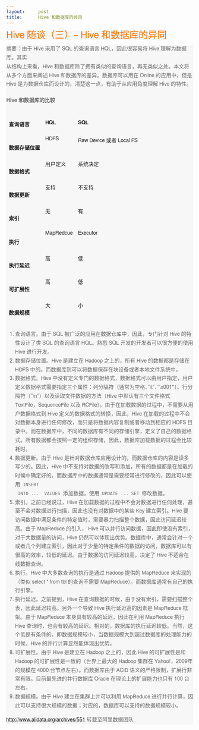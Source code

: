 ```yaml
---
layout:     post
title:      Hive 和数据库的异同
---
```

<div id="article_content" class="article_content clearfix csdn-tracking-statistics" data-pid="blog" data-mod="popu_307" data-dsm="post">
								            <link rel="stylesheet" href="https://csdnimg.cn/release/phoenix/template/css/ck_htmledit_views-f76675cdea.css">
						<div class="htmledit_views" id="content_views">
                
<p><span style="background-color:rgb(247,247,247);color:rgb(255,114,0);font-family:'Microsoft YaHei', Helmet, Freesans, sans-serif;font-size:1.8em;line-height:23.796875px;">Hive 随谈（三）– Hive 和数据库的异同</span></p>
<div class="entry-content" style="border:0px;font-size:14px;vertical-align:baseline;background-color:rgb(247,247,247);color:rgb(102,102,102);font-family:Helmet, Freesans, sans-serif;line-height:23.796875px;">
<p style="border:0px;vertical-align:baseline;background-color:transparent;">
摘要：由于 Hive 采用了 SQL 的查询语言 HQL，因此很容易将 Hive 理解为数据库。其实<br>
从结构上来看，Hive 和数据库除了拥有类似的查询语言，再无类似之处。本文将<br>
从多个方面来阐述 Hive 和数据库的差异。数据库可以用在 Online 的应用中，但是<br>
Hive 是为数据仓库而设计的，清楚这一点，有助于从应用角度理解 Hive 的特性。</p>
<h4 style="border:0px;vertical-align:baseline;background-color:transparent;">
Hive 和数据库的比较</h4>
<table border="1" width="385" align="center" style="border:0px;vertical-align:baseline;background-color:transparent;border-collapse:collapse;border-spacing:0px;"><tbody style="border:0px;vertical-align:baseline;background-color:transparent;"><tr style="border:0px;vertical-align:baseline;background-color:transparent;"><td style="border:0px;font-size:14px;vertical-align:top;background-color:transparent;">
<h4 style="border:0px;vertical-align:baseline;background-color:transparent;">
查询语言</h4>
</td>
<td style="border:0px;font-size:14px;vertical-align:top;background-color:transparent;">
<h4 style="border:0px;vertical-align:baseline;background-color:transparent;">
HQL</h4>
</td>
<td style="border:0px;font-size:14px;vertical-align:top;background-color:transparent;">
<h4 style="border:0px;vertical-align:baseline;background-color:transparent;">
SQL</h4>
</td>
</tr><tr style="border:0px;vertical-align:baseline;background-color:transparent;"><td style="border:0px;font-size:14px;vertical-align:top;background-color:transparent;">
<h4 style="border:0px;vertical-align:baseline;background-color:transparent;">
数据存储位置</h4>
</td>
<td style="border:0px;font-size:14px;vertical-align:top;background-color:transparent;">
HDFS</td>
<td style="border:0px;font-size:14px;vertical-align:top;background-color:transparent;">
Raw Device 或者 Local FS</td>
</tr><tr style="border:0px;vertical-align:baseline;background-color:transparent;"><td style="border:0px;font-size:14px;vertical-align:top;background-color:transparent;">
<h4 style="border:0px;vertical-align:baseline;background-color:transparent;">
数据格式</h4>
</td>
<td style="border:0px;font-size:14px;vertical-align:top;background-color:transparent;">
用户定义</td>
<td style="border:0px;font-size:14px;vertical-align:top;background-color:transparent;">
系统决定</td>
</tr><tr style="border:0px;vertical-align:baseline;background-color:transparent;"><td style="border:0px;font-size:14px;vertical-align:top;background-color:transparent;">
<h4 style="border:0px;vertical-align:baseline;background-color:transparent;">
数据更新</h4>
</td>
<td style="border:0px;font-size:14px;vertical-align:top;background-color:transparent;">
支持</td>
<td style="border:0px;font-size:14px;vertical-align:top;background-color:transparent;">
不支持</td>
</tr><tr style="border:0px;vertical-align:baseline;background-color:transparent;"><td style="border:0px;font-size:14px;vertical-align:top;background-color:transparent;">
<h4 style="border:0px;vertical-align:baseline;background-color:transparent;">
索引</h4>
</td>
<td style="border:0px;font-size:14px;vertical-align:top;background-color:transparent;">
无</td>
<td style="border:0px;font-size:14px;vertical-align:top;background-color:transparent;">
有</td>
</tr><tr style="border:0px;vertical-align:baseline;background-color:transparent;"><td style="border:0px;font-size:14px;vertical-align:top;background-color:transparent;">
<h4 style="border:0px;vertical-align:baseline;background-color:transparent;">
执行</h4>
</td>
<td style="border:0px;font-size:14px;vertical-align:top;background-color:transparent;">
MapRedcue</td>
<td style="border:0px;font-size:14px;vertical-align:top;background-color:transparent;">
Executor</td>
</tr><tr style="border:0px;vertical-align:baseline;background-color:transparent;"><td style="border:0px;font-size:14px;vertical-align:top;background-color:transparent;">
<h4 style="border:0px;vertical-align:baseline;background-color:transparent;">
执行延迟</h4>
</td>
<td style="border:0px;font-size:14px;vertical-align:top;background-color:transparent;">
高</td>
<td style="border:0px;font-size:14px;vertical-align:top;background-color:transparent;">
低</td>
</tr><tr style="border:0px;vertical-align:baseline;background-color:transparent;"><td style="border:0px;font-size:14px;vertical-align:top;background-color:transparent;">
<h4 style="border:0px;vertical-align:baseline;background-color:transparent;">
可扩展性</h4>
</td>
<td style="border:0px;font-size:14px;vertical-align:top;background-color:transparent;">
高</td>
<td style="border:0px;font-size:14px;vertical-align:top;background-color:transparent;">
低</td>
</tr><tr style="border:0px;vertical-align:baseline;background-color:transparent;"><td style="border:0px;font-size:14px;vertical-align:top;background-color:transparent;">
<h4 style="border:0px;vertical-align:baseline;background-color:transparent;">
数据规模</h4>
</td>
<td style="border:0px;font-size:14px;vertical-align:top;background-color:transparent;">
大</td>
<td style="border:0px;font-size:14px;vertical-align:top;background-color:transparent;">
小</td>
</tr></tbody></table><ol style="border:0px;vertical-align:baseline;background-color:transparent;list-style-position:outside;"><li style="border:0px;vertical-align:baseline;background-color:transparent;">
查询语言。由于 SQL 被广泛的应用在数据仓库中，因此，专门针对 Hive 的特性设计了类 SQL 的查询语言 HQL。熟悉 SQL 开发的开发者可以很方便的使用 Hive 进行开发。</li><li style="border:0px;vertical-align:baseline;background-color:transparent;">
数据存储位置。Hive 是建立在 Hadoop 之上的，所有 Hive 的数据都是存储在 HDFS 中的。而数据库则可以将数据保存在块设备或者本地文件系统中。</li><li style="border:0px;vertical-align:baseline;background-color:transparent;">
数据格式。Hive 中没有定义专门的数据格式，数据格式可以由用户指定，用户定义数据格式需要指定三个属性：列分隔符（通常为空格、”\t”、”\x001″）、行分隔符（”\n”）以及读取文件数据的方法（Hive 中默认有三个文件格式 TextFile，SequenceFile 以及 RCFile）。由于在加载数据的过程中，不需要从用户数据格式到 Hive 定义的数据格式的转换，因此，Hive 在加载的过程中不会对数据本身进行任何修改，而只是将数据内容复制或者移动到相应的 HDFS 目录中。而在数据库中，不同的数据库有不同的存储引擎，定义了自己的数据格式。所有数据都会按照一定的组织存储，因此，数据库加载数据的过程会比较耗时。</li><li style="border:0px;vertical-align:baseline;background-color:transparent;">
数据更新。由于 Hive 是针对数据仓库应用设计的，而数据仓库的内容是读多写少的。因此，Hive 中不支持对数据的改写和添加，所有的数据都是在加载的时候中确定好的。而数据库中的数据通常是需要经常进行修改的，因此可以使用<code style="border:0px;vertical-align:baseline;background-color:transparent;font-family:monospace, sans-serif;"> INSERT
 INTO ...  VALUES </code>添加数据，使用<code style="border:0px;vertical-align:baseline;background-color:transparent;font-family:monospace, sans-serif;"> UPDATE ... SET </code>修改数据。</li><li style="border:0px;vertical-align:baseline;background-color:transparent;">
索引。之前已经说过，Hive 在加载数据的过程中不会对数据进行任何处理，甚至不会对数据进行扫描，因此也没有对数据中的某些 Key 建立索引。Hive 要访问数据中满足条件的特定值时，需要暴力扫描整个数据，因此访问延迟较高。由于 MapReduce 的引入， Hive 可以并行访问数据，因此即使没有索引，对于大数据量的访问，Hive 仍然可以体现出优势。数据库中，通常会针对一个或者几个列建立索引，因此对于少量的特定条件的数据的访问，数据库可以有很高的效率，较低的延迟。由于数据的访问延迟较高，决定了 Hive 不适合在线数据查询。</li><li style="border:0px;vertical-align:baseline;background-color:transparent;">
执行。Hive 中大多数查询的执行是通过 Hadoop 提供的 MapReduce 来实现的（类似 select * from tbl 的查询不需要 MapReduce）。而数据库通常有自己的执行引擎。</li><li style="border:0px;vertical-align:baseline;background-color:transparent;">
执行延迟。之前提到，Hive 在查询数据的时候，由于没有索引，需要扫描整个表，因此延迟较高。另外一个导致 Hive 执行延迟高的因素是 MapReduce 框架。由于 MapReduce 本身具有较高的延迟，因此在利用 MapReduce 执行 Hive 查询时，也会有较高的延迟。相对的，数据库的执行延迟较低。当然，这个低是有条件的，即数据规模较小，当数据规模大到超过数据库的处理能力的时候，Hive 的并行计算显然能体现出优势。</li><li style="border:0px;vertical-align:baseline;background-color:transparent;">
可扩展性。由于 Hive 是建立在 Hadoop 之上的，因此 Hive 的可扩展性是和 Hadoop 的可扩展性是一致的（世界上最大的 Hadoop 集群在 Yahoo!，2009年的规模在 4000 台节点左右）。而数据库由于 ACID 语义的严格限制，扩展行非常有限。目前最先进的并行数据库 Oracle 在理论上的扩展能力也只有 100 台左右。</li><li style="border:0px;vertical-align:baseline;background-color:transparent;">
数据规模。由于 Hive 建立在集群上并可以利用 MapReduce 进行并行计算，因此可以支持很大规模的数据；对应的，数据库可以支持的数据规模较小。</li></ol><div><a href="http://www.alidata.org/archives/551" rel="nofollow">http://www.alidata.org/archives/551</a> 转载至阿里数据团队<br></div>
</div>
<br><p></p>
            </div>
                </div>